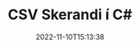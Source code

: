 ---
############################# Static ############################
layout: "auto-gen-merger"
date: 2022-11-10T15:13:38
draft: false
otherformats: vssx vstm vstx vsx vtx xlam xls xlsb xlsm xlsx xlt xltm bmp jpg jpeg png

############################# Head ############################
head_title: "Skiptu CSV í margar skrár í C#"
head_description: "Skiptu einni CSV skrá í nokkrar skrár byggðar á blaðsíðunúmerum, blaðsíðubilum, sléttum eða oddasíðum með því að nota forritaskil skjalasamruna."

############################# Header ############################
title: "CSV Skerandi í C#"
description: "Skiptu CSV með nokkrum línum af .NET kóða."
bg_image: "https://cms.admin.containerize.com/templates/aspose/App_Themes/V3/images/bg/header1.png"
bg_overlay: false
button:
    enable: true
    icon: "fas fa-arrow-down"
    label: "Sækja ókeypis prufuáskrift"
    link: "https://downloads.groupdocs.com/merger/net"

############################# SubMenu ############################
submenu:
    enable: true

    left:
        img_alt: "GroupDocs.Merger for .NET"
        image: "https://cms.admin.containerize.com/templates/groupdocs/images/product-logos/90x90-noborder/groupdocs-merger-net.png"
        product: "GroupDocs.Merger"
        platform: ".NET"

    middle:
        button:

            # button loop
            - link: "https://apireference.groupdocs.com/merger/net"
              text: "API tilvísun"

            # button loop
            - link: "https://github.com/groupdocs-merger"
              text: "Dæmi um kóða"

            # button loop
            - link: "https://products.groupdocs.app/merger/family"
              text: "Sýningar í beinni"

            # button loop
            - link: "https://purchase.groupdocs.com/pricing/merger/net"
              text: "Verðlag"

    right:
        link_download: "https://downloads.groupdocs.com/merger"
        link_learn: "https://docs.groupdocs.com/merger/net"
        link_buy: "https://purchase.groupdocs.com"

############################# About ############################
about:
    enable: true
    title: "Um GroupDocs.Merger for .NET API"
    content: |
        [GroupDocs.Merger for .NET](/is/merger/net/) bókasafn býður upp á einfalda lausn til að sameinast á öruggan hátt og skipta á milli margs konar skjalasniða, þar á meðal PDF, Microsoft Office (Word, Excel, PowerPoint, OneNote), OpenDocument, HTML, myndir og mörg önnur innan .NET forrita. Með því að bæta við örfáum línum af kóðanum skaltu framkvæma nokkrar skjalaaðgerðir eins og færa, fjarlægja, snúa, skipta um, draga út eða breyta stefnu síðna innan skjalanna. Skjalasamruna API styður einnig forskoðun skjalasíður sem mynd til að greina skjalabyggingu, snið og innihald á síðunni.
        
        GroupDocs.Merger API er rétt val fyrir fyrirtækjalausnir sem þarfnast skráaskiptaeiginleika. Þessi API eru vel studd á öllum helstu stýrikerfum og kerfum þar á meðal .NET Framework, .NET Standard, .NET Core, Mono.

############################# Steps ############################
steps:
    enable: true
    title_left: "Skiptu CSV skráarsíðum í .NET"
    content_left: |
        [GroupDocs.Merger for .NET](/is/merger/net/) auðveldar C# forriturum að skipta einni CSV skrá í margar skrár sem myndast með því að útfæra nokkur auðveld skref.
        
        * Frumstilla **SplitOptions** með sniði úttaksskráa.
        * Búðu til nýtt tilvik af **Merger** og sendu frumskjalsslóð sem byggingarbreytu.
        * Hringdu í **Split** og sendu **SplitOptions** hlutinn til að vista skjöl sem myndast.

    title_right: "kerfis kröfur"
    content_right: |
        GroupDocs.Merger for .NET API eru studd á öllum helstu kerfum og stýrikerfum. Áður en þú keyrir kóðann hér að neðan skaltu ganga úr skugga um að þú hafir eftirfarandi forsendur uppsettar á kerfinu þínu.

        * Stýrikerfi: Microsoft Windows, Linux, MacOS
        * Þróunarumhverfi: Visual Studio, Xamarin, MonoDevelop
        * Rammar: .NET Framework, .NET Standard, .NET Core, Mono
        * Sæktu nýjustu útgáfuna af GroupDocs.Merger for .NET frá [NuGet](https://www.nuget.org/packages/groupdocs.merger)
         
    code: |
     {{% merger/additional-styles %}}
     {{< merger/code-merger title="Hvernig á að skipta CSV skrám með því að nota C# dæmikóða">}}

        ```csharp    
        // Skiptu CSV skrá með GroupDocs.Merger API
        string filePath = "input.csv";
        string filePathOut = "output.csv";

        // Frumstilla SplitOptions flokkinn með sniði úttaksskráa
        SplitOptions splitOptions = new SplitOptions(filePathOut, new int[] { 3, 6, 8 });

        // Staðfestu samruna með inntaksskjali CSV
        using (Merger merger = new Merger(filePath))
          {
            // Hringdu í Split aðferð og sendu SplitOptions hlut til að vista skjöl sem myndast
            merger.Split(splitOptions);
          }
        ```
     {{< /merger/code-merger >}}

############################# Demos ############################
demos:
    enable: true
    title: "Sýningar í beinni - Skiptu CSV skrá á netinu"
    content: |
       Skiptu CSV skrá núna með því að fara á [GroupDocs.Merger Live Demos](https://products.groupdocs.app/splitter/csv) vefsíðu.
       Lifandi kynningin hefur eftirfarandi kosti.
        
############################# About Formats ############################
about_formats:
    enable: true

############################# More Formats ############################
more_formats:
    enable: true
    title: "Skipta skrá af öðrum sniðum"
    content: |
        .NET skjöl sameining og skipt API fyrir skráarsnið og myndir. Skiptu nokkrum af vinsælustu skráarsniðunum eins og fram kemur hér að neðan.

############################# Back to top ###############################
back_to_top:
    enable: true
---